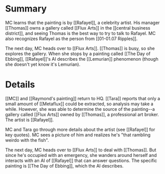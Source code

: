 # Summary

MC learns that the painting is by [[Rafayel]], a celebrity artist. His manager [[Thomas]] owns a gallery called [[Flux Arts]] in the [[central business district]], and seeing Thomas is the best way to try to talk to Rafayel. MC also recognizes Rafayel as the person from [[01-01.07 Ripples]].

The next day, MC heads over to [[Flux Arts]]. [[Thomas]] is busy, so she explores the gallery. When she stops by a painting called [[The Day of Ebbing]], [[Rafayel]]'s AI describes the [[Lemurian]] phenomenon (though she doesn't yet know it's Lemurian).

# Details

[[MC]] and [[Raymond's painting]] return to HQ. [[Tara]] reports that only a small amount of [[Metaflux]] could be extracted, so analysis may take a while. However, she was able to determine the source of the painting--a gallery called [[Flux Arts]] owned by [[Thomas]], a professional art broker. The artist is [[Rafayel]].

MC and Tara go through more details about the artist (see [[Rafayel]] for key quotes). MC sees a picture of him and realizes he's "that rambling weirdo with the fish".

The next day, MC heads over to [[Flux Arts]] to deal with [[Thomas]]. But since he's occupied with an emergency, she wanders around herself and interacts with an AI of [[Rafayel]] that can answer questions. The specific painting is [[The Day of Ebbing]], which the AI describes. 


